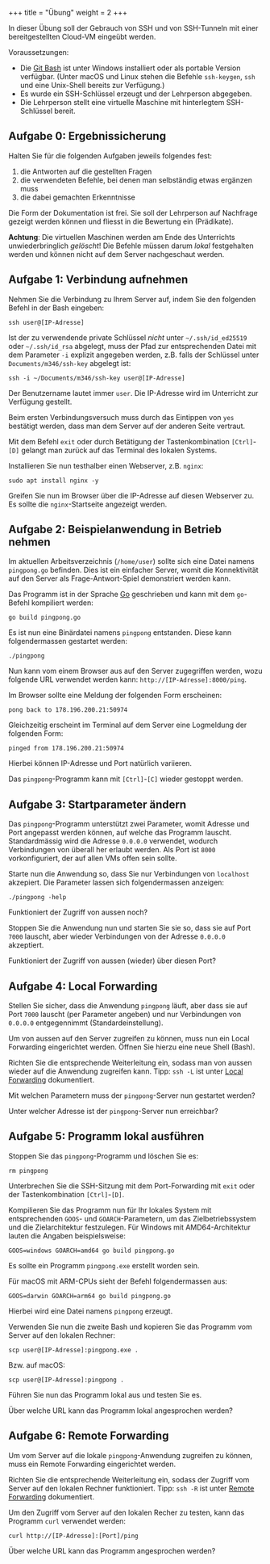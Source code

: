 +++
title = "Übung"
weight = 2
+++

In dieser Übung soll der Gebrauch von SSH und von SSH-Tunneln mit einer
bereitgestellten Cloud-VM eingeübt werden.

Voraussetzungen:

- Die [Git Bash](https://git-scm.com/downloads) ist unter Windows installiert
  oder als portable Version verfügbar. (Unter macOS und Linux stehen die Befehle
  `ssh-keygen`, `ssh` und eine Unix-Shell bereits zur Verfügung.)
- Es wurde ein SSH-Schlüssel erzeugt und der Lehrperson abgegeben.
- Die Lehrperson stellt eine virtuelle Maschine mit hinterlegtem SSH-Schlüssel
  bereit.

## Aufgabe 0: Ergebnissicherung

Halten Sie für die folgenden Aufgaben jeweils folgendes fest:

1. die Antworten auf die gestellten Fragen
2. die verwendeten Befehle, bei denen man selbständig etwas ergänzen muss
3. die dabei gemachten Erkenntnisse

Die Form der Dokumentation ist frei. Sie soll der Lehrperson auf Nachfrage
gezeigt werden können und fliesst in die Bewertung ein (Prädikate).

**Achtung**: Die virtuellen Maschinen werden am Ende des Unterrichts
unwiederbringlich _gelöscht_! Die Befehle müssen darum _lokal_ festgehalten
werden und können nicht auf dem Server nachgeschaut werden.

## Aufgabe 1: Verbindung aufnehmen

Nehmen Sie die Verbindung zu Ihrem Server auf, indem Sie den folgenden Befehl
in der Bash eingeben:

    ssh user@[IP-Adresse]

Ist der zu verwendende private Schlüssel _nicht_ unter `~/.ssh/id_ed25519` oder
`~/.ssh/id_rsa` abgelegt, muss der Pfad zur entsprechenden Datei mit dem
Parameter `-i` explizit angegeben werden, z.B. falls der Schlüssel unter
`Documents/m346/ssh-key` abgelegt ist:

    ssh -i ~/Documents/m346/ssh-key user@[IP-Adresse]

Der Benutzername lautet immer `user`. Die IP-Adresse wird im Unterricht zur
Verfügung gestellt.

Beim ersten Verbindungsversuch muss durch das Eintippen von `yes` bestätigt
werden, dass man dem Server auf der anderen Seite vertraut.

Mit dem Befehl `exit` oder durch Betätigung der Tastenkombination `[Ctrl]`-`[D]`
gelangt man zurück auf das Terminal des lokalen Systems.

Installieren Sie nun testhalber einen Webserver, z.B. `nginx`:

    sudo apt install nginx -y

Greifen Sie nun im Browser über die IP-Adresse auf diesen Webserver zu. Es
sollte die `nginx`-Startseite angezeigt werden.

## Aufgabe 2: Beispielanwendung in Betrieb nehmen

Im aktuellen Arbeitsverzeichnis (`/home/user`) sollte sich eine Datei namens
`pingpong.go` befinden. Dies ist ein einfacher Server, womit die Konnektivität
auf den Server als Frage-Antwort-Spiel demonstriert werden kann.

Das Programm ist in der Sprache [Go](https://go.dev/) geschrieben und kann mit
dem `go`-Befehl kompiliert werden:

    go build pingpong.go

Es ist nun eine Binärdatei namens `pingpong` entstanden. Diese kann
folgendermassen gestartet werden:

    ./pingpong

Nun kann vom einem Browser aus auf den Server zugegriffen werden, wozu folgende
URL verwendet werden kann: `http://[IP-Adresse]:8000/ping`.

Im Browser sollte eine Meldung der folgenden Form erscheinen:

    pong back to 178.196.200.21:50974

Gleichzeitig erscheint im Terminal auf dem Server eine Logmeldung der folgenden
Form:

    pinged from 178.196.200.21:50974

Hierbei können IP-Adresse und Port natürlich variieren.

Das `pingpong`-Programm kann mit `[Ctrl]`-`[C]` wieder gestoppt werden.

## Aufgabe 3: Startparameter ändern

Das `pingpong`-Programm unterstützt zwei Parameter, womit Adresse und Port
angepasst werden können, auf welche das Programm lauscht. Standardmässig wird
die Adresse `0.0.0.0` verwendet, wodurch Verbindungen von überall her erlaubt
werden. Als Port ist `8000` vorkonfiguriert, der auf allen VMs offen sein
sollte.

Starte nun die Anwendung so, dass Sie nur Verbindungen von `localhost`
akzepiert. Die Parameter lassen sich folgendermassen anzeigen:

    ./pingpong -help

Funktioniert der Zugriff von aussen noch?

Stoppen Sie die Anwendung nun und starten Sie sie so, dass sie auf Port `7000`
lauscht, aber wieder Verbindungen von der Adresse `0.0.0.0` akzeptiert.

Funktioniert der Zugriff von aussen (wieder) über diesen Port?

## Aufgabe 4: Local Forwarding

Stellen Sie sicher, dass die Anwendung `pingpong` läuft, aber dass sie auf Port
`7000` lauscht (per Parameter angeben) und nur Verbindungen von `0.0.0.0`
entgegennimmt (Standardeinstellung).

Um von aussen auf den Server zugreifen zu können, muss nun ein Local Forwarding
eingerichtet werden. Öffnen Sie hierzu eine neue Shell (Bash).

Richten Sie die entsprechende Weiterleitung ein, sodass man von aussen wieder
auf die Anwendung zugreifen kann. Tipp: `ssh -L` ist unter [Local
Forwarding](/ssh/intro/index.html#local-forwarding) dokumentiert.

Mit welchen Parametern muss der `pingpong`-Server nun gestartet werden?

Unter welcher Adresse ist der `pingpong`-Server nun erreichbar?

## Aufgabe 5: Programm lokal ausführen

Stoppen Sie das `pingpong`-Programm und löschen Sie es:

    rm pingpong

Unterbrechen Sie die SSH-Sitzung mit dem Port-Forwarding mit `exit` oder der
Tastenkombination `[Ctrl]`-`[D]`.

Kompilieren Sie das Programm nun für Ihr lokales System mit entsprechenden
`GOOS`- und `GOARCH`-Parametern, um das Zielbetriebssystem und die
Zielarchitektur festzulegen. Für Windows mit AMD64-Architektur lauten die
Angaben beispielsweise:

    GOOS=windows GOARCH=amd64 go build pingpong.go

Es sollte ein Programm `pingpong.exe` erstellt worden sein.

Für macOS mit ARM-CPUs sieht der Befehl folgendermassen aus:

    GOOS=darwin GOARCH=arm64 go build pingpong.go

Hierbei wird eine Datei namens `pingpong` erzeugt.

Verwenden Sie nun die zweite Bash und kopieren Sie das Programm vom Server auf
den lokalen Rechner:

    scp user@[IP-Adresse]:pingpong.exe .

Bzw. auf macOS:

    scp user@[IP-Adresse]:pingpong .

Führen Sie nun das Programm lokal aus und testen Sie es.

Über welche URL kann das Programm lokal angesprochen werden?

## Aufgabe 6: Remote Forwarding

Um vom Server auf die lokale `pingpong`-Anwendung zugreifen zu können, muss ein
Remote Forwarding eingerichtet werden.

Richten Sie die entsprechende Weiterleitung ein, sodass der Zugriff vom Server
auf den lokalen Rechner funktioniert. Tipp: `ssh -R` ist unter [Remote
Forwarding](/ssh/intro/index.html#remote-forwarding) dokumentiert.

Um den Zugriff vom Server auf den lokalen Recher zu testen, kann das Programm
`curl` verwendet werden:

    curl http://[IP-Adresse]:[Port]/ping

Über welche URL kann das Programm angesprochen werden?
